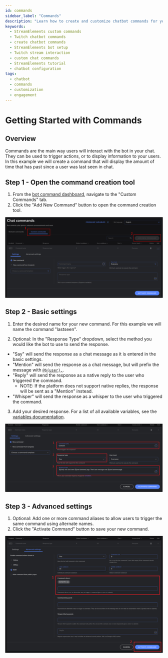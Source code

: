 ```yaml
---
id: commands
sidebar_label: "Commands"
description: "Learn how to create and customize chatbot commands for your Twitch stream using StreamElements. Enhance viewer engagement with interactive commands."
keywords:
  - StreamElements custom commands
  - Twitch chatbot commands
  - create chatbot commands
  - StreamElements bot setup
  - Twitch stream interaction
  - custom chat commands
  - StreamElements tutorial
  - chatbot configuration
tags:
  - chatbot
  - commands
  - customization
  - engagement
---
```


# Getting Started with Commands

## Overview

Commands are the main way users will interact with the bot in your chat. They can be used to trigger actions, or to display information to your users. In this example we will create a command that will display the amount of time that has past since a user was last seen in chat.

## Step 1 - Open the command creation tool

1. From the [bot command dashboard](https://streamelements.com/dashboard/bot/commands), navigate to the "Custom Commands" tab.
2. Click the "Add New Command" button to open the command creation tool.

![Step 1](img/step_1.png "Step 1")

## Step 2 - Basic settings

1. Enter the desired name for your new command. For this example we will name the command "lastseen".
   
2. Optional: In the "Response Type" dropdown, select the method you would like the bot to use to send the response.
  - "Say" will send the response as a chat message as it is entered in the basic settings.
  - "Mention" will send the response as a chat message, but will prefix the message with [`@$(user),`](../../variables/sender).
  - "Reply" will send the response as a native reply to the user who triggered the command.
    - NOTE: If the platform does not support native replies, the response will be sent as a "Mention" instead.
  - "Whisper" will send the response as a whisper to the user who triggered the command.
3. Add your desired response. For a list of all available variables, see the [variables documentation](../../variables).

![Step 2](img/step_2.png "Step 2")

## Step 3 - Advanced settings


1. Optional: Add one or more command aliases to allow users to trigger the same command using alternate names.
2. Click the "Activate Command" button to save your new command.

![Step 3](img/step_3.png "Step 3")
